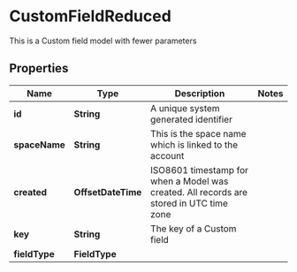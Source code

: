 

# CustomFieldReduced

This is a Custom field model with fewer parameters

## Properties

Name | Type | Description | Notes
------------ | ------------- | ------------- | -------------
**id** | **String** | A unique system generated identifier | 
**spaceName** | **String** | This is the space name which is linked to the account | 
**created** | **OffsetDateTime** | ISO8601 timestamp for when a Model was created. All records are stored in UTC time zone | 
**key** | **String** | The key of a Custom field | 
**fieldType** | **FieldType** |  | 



